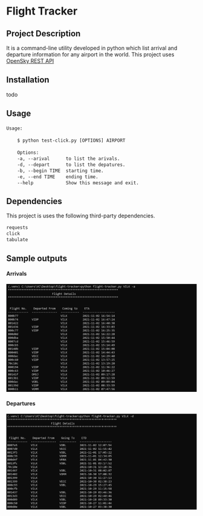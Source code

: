 # Flight Tracker


## Project Description
It is a command-line utility developed in python which list arrival and departure information for any airport in the world. This project uses [OpenSky REST API](https://opensky-network.org/apidoc/rest.html)


## Installation
todo


## Usage

```
Usage:

    $ python test-click.py [OPTIONS] AIRPORT

    Options:
    -a, --arival      to list the arivals.
    -d, --depart      to list the depatures.
    -b, --begin TIME  starting time.
    -e, --end TIME    ending time.
    --help            Show this message and exit.

```

## Dependencies
This project is uses the following third-party dependencies.
```
requests
click
tabulate
```

## Sample outputs
 #### Arrivals
 <img src="images/arrival.PNG"/><br>
 
 #### Departures
 <img src="images/depart.PNG"/>

